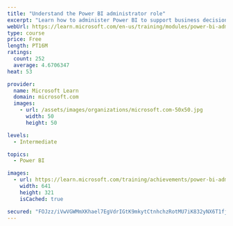 ```yaml
---
title: "Understand the Power BI administrator role"
excerpt: "Learn how to administer Power BI to support business decisions backed by data."
webUrl: https://learn.microsoft.com/en-us/training/modules/power-bi-admin-intro/
type: course
price: Free
length: PT16M
ratings:
  count: 252
  average: 4.6706347
heat: 53

provider:
  name: Microsoft Learn
  domain: microsoft.com
  images:
    - url: /assets/images/organizations/microsoft.com-50x50.jpg
      width: 50
      height: 50

levels:
  - Intermediate

topics:
  - Power BI

images:
  - url: https://learn.microsoft.com/training/achievements/power-bi-admin-intro-social.png
    width: 641
    height: 321
    isCached: true

secured: "FOJzz/iVwVGWMmXKhael7EgVdrIGtK9mkytCtnhchzRotMU7iK832yNX6T1fjhSNTuvnatfgxAY2T8cUGas976x5pjkStbGrPnCYpXOvebOCQdTMuEHzP1q3cDDMzAje9GSoaedspP72roAgSjDEG57OMIDUWMcpSiLzeU9U5eRw+WQQ+7rmhPIvIy6t88lWr/YyTGt9kLIaoWUswDztilpOta/5Q2OweeYYkYKH/T9qy8AvtaGACfPwo0+csJgLuE9sP4jDDvPpwiJtdZromk6BY0XTvuHGAenERb9TlyngPgXyWiHG35J6jBLtFdKgHWFPWK2CcTLk8ruToePL6OChHzrAF0/qOjVSAXJ+kT77sMlM8bitvbkQgKdbBpaIb5T+CRjttGOaY1Masry7gFN/m3rC3HcOMJ48SbsY44o=;p32KCqxkYxYyXkRtjV6V7Q=="
---
```


